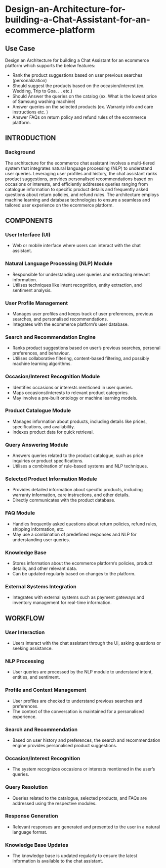 # Design-an-Architecture-for-building-a-Chat-Assistant-for-an-ecommerce-platform
## Use Case
Design an Architecture for building a Chat Assistant for an ecommerce platform which supports the below features:
- Rank the product suggestions based on user previous searches (personalization)
- Should suggest the products based on the occasion/interest (ex. Wedding, Trip to Goa. . . etc.)
- Should Answer the queries on the catalog (ex. What is the lowest price of Samsung washing
machine)
- Answer queries on the selected products (ex. Warranty info and care instructions etc. )
- Answer FAQs on return policy and refund rules of the ecommerce platform.
## INTRODUCTION
### Background
The architecture for the ecommerce chat assistant involves a multi-tiered system that integrates natural language processing (NLP) to understand user queries. Leveraging user profiles and history, the chat assistant ranks product suggestions, provides personalised recommendations based on occasions or interests, and efficiently addresses queries ranging from catalogue information to specific product details and frequently asked questions about return policies, and refund rules. The architecture employs machine learning and database technologies to ensure a seamless and tailored user experience on the ecommerce platform.
## COMPONENTS
### User Interface (UI)
- Web or mobile interface where users can interact with the chat assistant.
### Natural Language Processing (NLP) Module
- Responsible for understanding user queries and extracting relevant information.
- Utilises techniques like intent recognition, entity extraction, and sentiment analysis.
### User Profile Management
- Manages user profiles and keeps track of user preferences, previous searches, and personalised recommendations.
- Integrates with the ecommerce platform’s user database.
### Search and Recommendation Engine
- Ranks product suggestions based on user’s previous searches, personal preferences, and behaviour.
- Utilises collaborative filtering, content-based filtering, and possibly machine learning algorithms.
### Occasion/Interest Recognition Module
- Identifies occasions or interests mentioned in user queries.
- Maps occasions/interests to relevant product categories.
- May involve a pre-built ontology or machine learning models.
### Product Catalogue Module
- Manages information about products, including details like prices, specifications, and availability.
- Indexes product data for quick retrieval.
### Query Answering Module
- Answers queries related to the product catalogue, such as price inquiries or product specifications.
- Utilises a combination of rule-based systems and NLP techniques.
### Selected Product Information Module
- Provides detailed information about specific products, including warranty information, care instructions, and other details.
- Directly communicates with the product database.
### FAQ Module
- Handles frequently asked questions about return policies, refund rules, shipping information, etc.
- May use a combination of predefined responses and NLP for understanding user queries.
### Knowledge Base
- Stores information about the ecommerce platform’s policies, product details, and other relevant data.
- Can be updated regularly based on changes to the platform.
### External Systems Integration
- Integrates with external systems such as payment gateways and inventory management for real-time information.
## WORKFLOW
### User Interaction
- Users interact with the chat assistant through the UI, asking questions or seeking assistance.
### NLP Processing
- User queries are processed by the NLP module to understand intent, entities, and sentiment.
### Profile and Context Management
- User profiles are checked to understand previous searches and preferences.
- The context of the conversation is maintained for a personalised experience.
### Search and Recommendation
- Based on user history and preferences, the search and recommendation engine provides personalised product suggestions.
### Occasion/Interest Recognition
- The system recognizes occasions or interests mentioned in the user’s queries.
### Query Resolution
- Queries related to the catalogue, selected products, and FAQs are addressed using the respective modules.
### Response Generation
- Relevant responses are generated and presented to the user in a natural language format.
### Knowledge Base Updates
- The knowledge base is updated regularly to ensure the latest information is available to the chat assistant.
